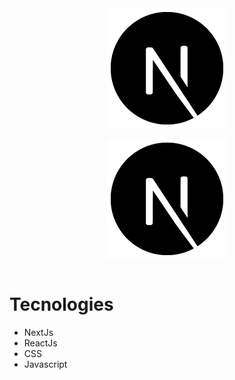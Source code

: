 <div align="center">
  <img align="center" src="./github/N.png" alt="nextjs" />
</div>
<br />

<div align="center">
  <img align="center" src="./github/N.png" alt="nextjs" />
</div>
<br />

# Tecnologies
- NextJs
- ReactJs
- CSS
- Javascript


  
